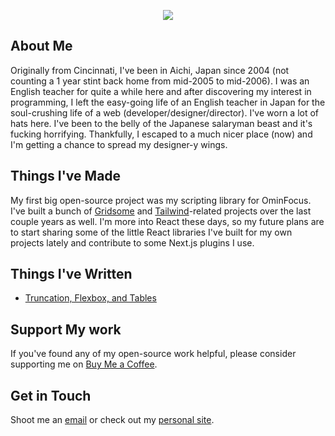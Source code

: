 <p align="center">
<img align="center" src="https://github-readme-stats-tan-xi.vercel.app/api?username=brandonpittman&show_icons=true">
</p>

## About Me

Originally from Cincinnati, I've been in Aichi, Japan since 2004 (not counting a 1
year stint back home from mid-2005 to mid-2006). I was an English teacher for
quite a while here and after discovering my interest in programming, I left the
easy-going life of an English teacher in Japan for the soul-crushing life of a
web (developer/designer/director). I've worn a lot of hats here. I've been to
the belly of the Japanese salaryman beast and it's fucking horrifying.
Thankfully, I escaped to a much nicer place (now) and I'm getting a chance to
spread my designer-y wings.

## Things I've Made

My first big open-source project was my scripting library for OminFocus. I've built a bunch of [Gridsome][] and [Tailwind][]-related projects over the last
couple years as well. I'm more into React these days, so my future plans are to
start sharing some of the little React libraries I've built for my own projects
lately and contribute to some Next.js plugins I use.

## Things I've Written

- [Truncation, Flexbox, and Tables](https://tech.quartetcom.co.jp/2021/06/17/truncation-flexbox-and-tables/)

## Support My work
If you've found any of my open-source work helpful, please consider supporting
me on [Buy Me a Coffee][]. 

## Get in Touch

Shoot me an [email][email] or check out my [personal site](https://blp.is).

[email]: mailto:hey@blp.is
[gridsome]: https://gridsome.org
[tailwind]: https://tailwindcss.com
[buy me a coffee]: https://www.buymeacoffee.com/blp

